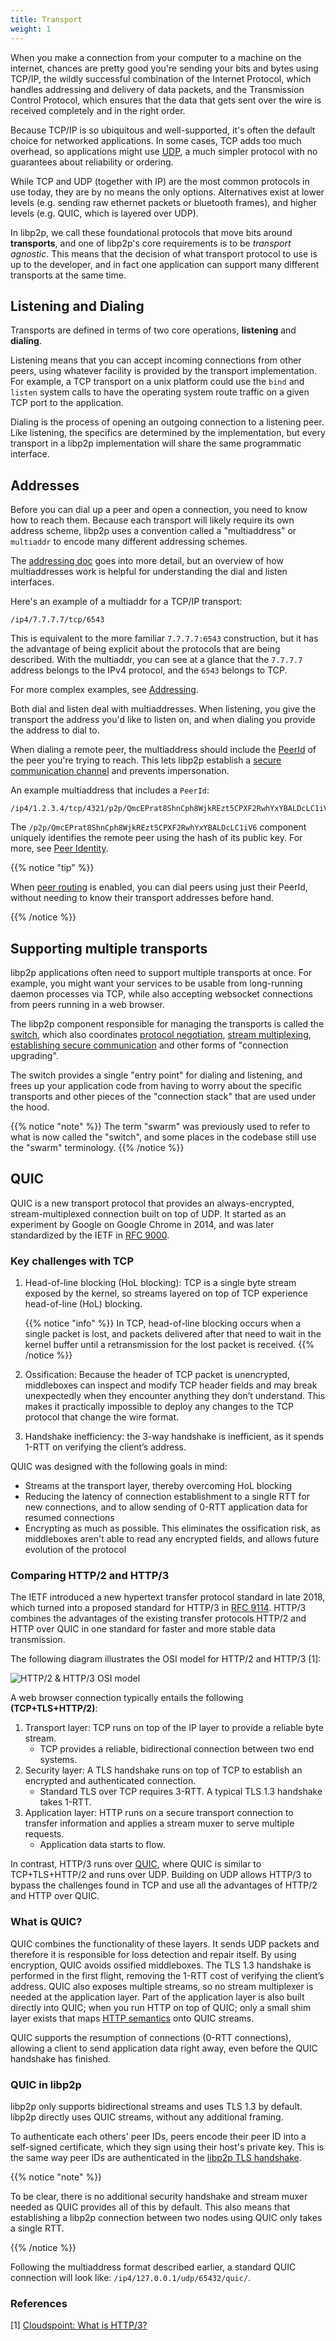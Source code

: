 ```yaml
---
title: Transport
weight: 1
---
```


When you make a connection from your computer to a machine on the internet,
chances are pretty good you're sending your bits and bytes using TCP/IP, the
wildly successful combination of the Internet Protocol, which handles addressing
and delivery of data packets, and the Transmission Control Protocol, which
ensures that the data that gets sent over the wire is received completely and in
the right order.

Because TCP/IP is so ubiquitous and well-supported, it's often the default
choice for networked applications. In some cases, TCP adds too much overhead,
so applications might use [UDP](https://en.wikipedia.org/wiki/User_Datagram_Protocol),
a much simpler protocol with no guarantees about reliability or ordering.

While TCP and UDP (together with IP) are the most common protocols in use today,
they are by no means the only options. Alternatives exist at lower levels
(e.g. sending raw ethernet packets or bluetooth frames), and higher levels
(e.g. QUIC, which is layered over UDP).

In libp2p, we call these foundational protocols that move bits around
**transports**, and one of libp2p's core requirements is to be
*transport agnostic*. This means that the decision of what transport protocol
to use is up to the developer, and in fact one application can support many
different transports at the same time.

## Listening and Dialing
Transports are defined in terms of two core operations, **listening** and
**dialing**.

Listening means that you can accept incoming connections from other peers,
using whatever facility is provided by the
transport implementation. For example, a TCP transport on a unix platform could
use the `bind` and `listen` system calls to have the operating system route
traffic on a given TCP port to the application.

Dialing is the process of opening an outgoing connection to a listening peer.
Like listening, the specifics are determined by the implementation, but every
transport in a libp2p implementation will share the same programmatic interface.

## Addresses

Before you can dial up a peer and open a connection, you need to know how to
reach them. Because each transport will likely require its own address scheme,
libp2p uses a convention called a "multiaddress" or `multiaddr` to encode
many different addressing schemes.

The [addressing doc](/concepts/addressing/) goes into more detail, but an overview of
how multiaddresses work is helpful for understanding the dial and listen
interfaces.

Here's an example of a multiaddr for a TCP/IP transport:

```
/ip4/7.7.7.7/tcp/6543
```

This is equivalent to the more familiar `7.7.7.7:6543` construction, but it
has the advantage of being explicit about the protocols that are being
described. With the multiaddr, you can see at a glance that the `7.7.7.7`
address belongs to the IPv4 protocol, and the `6543` belongs to TCP.

For more complex examples, see [Addressing](/concepts/addressing/).

Both dial and listen deal with multiaddresses. When listening, you give the
transport the address you'd like to listen on, and when dialing you provide the
address to dial to.

When dialing a remote peer, the multiaddress should include the
[PeerId](/concepts/peer-id/) of the peer you're trying to reach.
This lets libp2p establish a [secure communication channel](/concepts/secure-comms/)
and prevents impersonation.

An example multiaddress that includes a `PeerId`:

```
/ip4/1.2.3.4/tcp/4321/p2p/QmcEPrat8ShnCph8WjkREzt5CPXF2RwhYxYBALDcLC1iV6
```

The `/p2p/QmcEPrat8ShnCph8WjkREzt5CPXF2RwhYxYBALDcLC1iV6` component uniquely
identifies the remote peer using the hash of its public key.
For more, see [Peer Identity](/concepts/peer-id/).

{{% notice "tip" %}}

When [peer routing](/concepts/peer-routing/) is enabled, you can dial peers
using just their PeerId, without needing to know their transport addresses
before hand.

{{% /notice %}}

## Supporting multiple transports

libp2p applications often need to support multiple transports at once. For
example, you might want your services to be usable from long-running daemon
processes via TCP, while also accepting websocket connections from peers running
in a web browser.

The libp2p component responsible for managing the transports is called the
[switch][definition_switch], which also coordinates
[protocol negotiation](/concepts/protocols/#protocol-negotiation),
[stream multiplexing](/concepts/stream-multiplexing),
[establishing secure communication](/concepts/secure-comms/) and other forms of
"connection upgrading".

The switch provides a single "entry point" for dialing and listening, and frees
up your application code from having to worry about the specific transports
and other pieces of the "connection stack" that are used under the hood.

{{% notice "note" %}}
The term "swarm" was previously used to refer to what is now called the "switch",
and some places in the codebase still use the "swarm" terminology.
{{% /notice %}}

[definition_switch]: /reference/glossary/#switch

## QUIC

QUIC is a new transport protocol that provides an always-encrypted, stream-multiplexed 
connection built on top of UDP. It started as an experiment by Google on Google Chrome 
in 2014, and was later standardized by the IETF in 
[RFC 9000](https://datatracker.ietf.org/doc/html/rfc9000).

### Key challenges with TCP

1. Head-of-line blocking (HoL blocking): TCP is a single byte stream exposed by the kernel, 
   so streams layered on top of TCP experience head-of-line (HoL) blocking.

   {{% notice "info" %}}
   In TCP, head-of-line blocking occurs when a single packet is lost, and packets delivered 
   after that need to wait in the kernel buffer until a retransmission for the lost packet 
   is received.
   {{% /notice %}}

2. Ossification: Because the header of TCP packet is unencrypted, middleboxes can inspect and modify
   TCP header fields and may break unexpectedly when they encounter anything they don’t understand.
   This makes it practically impossible to deploy any changes to the TCP protocol that change the 
   wire format.

3. Handshake inefficiency: the 3-way handshake is inefficient, as it spends 1-RTT on verifying 
   the client’s address.

QUIC was designed with the following goals in mind:

- Streams at the transport layer, thereby overcoming HoL blocking
- Reducing the latency of connection establishment to a single RTT for new connections, and to 
  allow sending of 0-RTT application data for resumed connections
- Encrypting as much as possible. This eliminates the ossification risk, as middleboxes aren't 
  able to read any encrypted fields, and allows future evolution of the protocol

### Comparing HTTP/2 and HTTP/3

The IETF introduced a new hypertext transfer protocol standard in late 2018, 
which turned into a proposed standard for HTTP/3 in 
[RFC 9114](https://datatracker.ietf.org/doc/html/rfc9114). HTTP/3 combines the advantages 
of the existing transfer protocols HTTP/2 and HTTP over QUIC in one standard for faster and 
more stable data transmission.

The following diagram illustrates the OSI model for HTTP/2 and HTTP/3 [1]:

![HTTP/2 & HTTP/3 OSI model](transports/http3-osi.png)

A web browser connection typically entails the following **(TCP+TLS+HTTP/2)**:

1. Transport layer: TCP runs on top of the IP layer to provide a reliable 
   byte stream.
   - TCP provides a reliable, bidirectional connection between two end systems.
2. Security layer: A TLS handshake runs on top of TCP to
   establish an encrypted and authenticated connection.
   - Standard TLS over TCP requires 3-RTT. A typical TLS 1.3 handshake takes 1-RTT.
3. Application layer: HTTP runs on a secure transport connection to transfer 
   information and applies a stream muxer to serve multiple requests.
   - Application data starts to flow.

In contrast, HTTP/3 runs over [QUIC](##what-is-quic), where QUIC is similar to 
TCP+TLS+HTTP/2 and runs over UDP. Building on UDP allows HTTP/3 to bypass the challenges 
found in TCP and use all the advantages of HTTP/2 and HTTP over QUIC.

### What is QUIC?

QUIC combines the functionality of these layers. It sends UDP packets and therefore
it is responsible for loss detection and repair itself. By using encryption, 
QUIC avoids ossified middleboxes. The TLS 1.3 handshake is performed in the first flight, 
removing the 1-RTT cost of verifying the client’s address. QUIC also exposes multiple 
streams, so no stream multiplexer is needed at the application layer. Part of the application 
layer is also built directly into QUIC; when you run HTTP on top of QUIC; only a small shim 
layer exists that maps 
[HTTP semantics](https://httpwg.org/http-core/draft-ietf-httpbis-semantics-latest.html) 
onto QUIC streams.

QUIC supports the resumption of connections (0-RTT connections), allowing a 
client to send application data right away, even before the QUIC handshake has finished.

<!-- to add diagram -->

### QUIC in libp2p

libp2p only supports bidirectional streams and uses TLS 1.3 by default. 
libp2p directly uses QUIC streams, without any additional framing.

To authenticate each others' peer IDs, peers encode their peer ID into a self-signed certificate,
which they sign using their host's private key. This is the same way peer IDs are authenticated in
the [libp2p TLS handshake](https://github.com/libp2p/specs/blob/master/tls/tls.md).

{{% notice "note" %}}

To be clear, there is no additional security handshake and stream muxer needed as QUIC 
provides all of this by default. This also means that establishing a libp2p connection between
two nodes using QUIC only takes a single RTT.

{{% /notice %}}

Following the multiaddress format described earlier, a standard QUIC connection will
look like: `/ip4/127.0.0.1/udp/65432/quic/`.

### References

[1] [Cloudspoint: What is HTTP/3?](https://cloudspoint.xyz/what-is-http3/)

